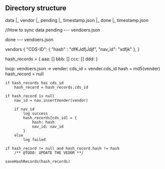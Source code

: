 ## Directory structure

data
 |_ vendor
   |_ pending
     |_ timestamp.json
   |_ done
     |_ timestamp.json



//How to sync data
pending
--- vendoers.json

done
--- vendoers.json


vendors
{
    "CDS-ID": {
        "hash"  : "dfKJdfjJdjf",
        "nav_id": "xdfjk"
    },
}

hash_records = {
    aaa: []
    bbb: []
    ccc: []
    ddd: 
}

loop: vendoers.json -> vender:
    cds_id = vender.cds_id
    hash  = md5(vender)
    hash_record = null

    if hash_records has cds_id
        hash_record = hash_records.cds_id

    if hash_record is null
        nav_id = nav.insertVender(vendor)
        
        if nav_id
            log success
            hash_records[cds_id] = {
                hash: hash
                nav_id: nav_id
            }
        else
            log failed

    if hash_record != null and hash_record.hash != hash
        /** @TODO: UPDATE THE VEDOR **/
    
    saveHashRecords(hash_records)